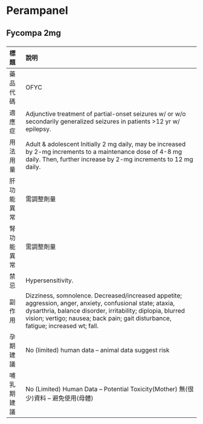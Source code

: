 # Perampanel

## Fycompa 2mg

##### 

| 標題       | 說明                                                                                                                                                                                                                                                         |
|:-----------|:-------------------------------------------------------------------------------------------------------------------------------------------------------------------------------------------------------------------------------------------------------------|
| 藥品代碼   | OFYC                                                                                                                                                                                                                                                         |
| 適應症     | Adjunctive treatment of partial-onset seizures w/ or w/o secondarily generalized seizures in patients >12 yr w/ epilepsy.                                                                                                                                    |
| 用法用量   | Adult & adolescent Initially 2 mg daily, may be increased by 2-mg increments to a maintenance dose of 4-8 mg daily. Then, further increase by 2-mg increments to 12 mg daily.                                                                                |
| 肝功能異常 | 需調整劑量                                                                                                                                                                                                                                                   |
| 腎功能異常 | 需調整劑量                                                                                                                                                                                                                                                   |
| 禁忌       | Hypersensitivity.                                                                                                                                                                                                                                            |
| 副作用     | Dizziness, somnolence. Decreased/increased appetite; aggression, anger, anxiety, confusional state; ataxia, dysarthria, balance disorder, irritability; diplopia, blurred vision; vertigo; nausea; back pain; gait disturbance, fatigue; increased wt; fall. |
| 孕期建議   | No (limited) human data – animal data suggest risk                                                                                                                                                                                                           |
| 哺乳期建議 | No (Limited) Human Data – Potential Toxicity(Mother) 無(很少)資料 – 避免使用(母體)                                                                                                                                                                           |

